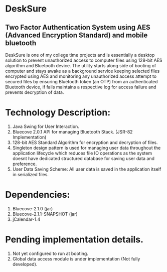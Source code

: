 # DeskSure
Two Factor Authentication System using AES (Advanced Encryption Standard) and mobile bluetooth
------------------------------------------------------------------------------------------------
DeskSure is one of my college time projects and is essentially a desktop solution to prevent unauthorized access to computer 
files using 128-bit AES algorithm and Bluetooth device. The utility starts along side of booting of computer and stays awake
as a background service keeping selected files encrypted using AES and monitoring any unauthorized access attempt to secured
files by ensuring Bluetooth token (an OTP) from an authenticated Bluetooth device, if fails maintains a respective log for 
access failure and prevents decryption of data.

# Technology Description:
1. Java Swing for User Interaction.
2. Bluecove 2.0.1 API for managing Bluetooth Stack. (JSR-82 Implementation)
3. 128-bit AES Standard Algorithm for encryption and decryption of files.
4. Singleton design pattern is used for managing user data throughout the application lifecycle which reduces file IO 
    operations as the system doesnt have dedicated structured database for saving user data and preference.
5. User Data Saving Scheme: All user data is saved in the application itself in serialized files.

# Dependencies:
1. Bluecove-2.1.0 (jar)
2. Bluecove-2.1.1-SNAPSHOT (jar)
3. jCalendar-1.4

# Pending implementation details.
1. Not yet configured to run at booting.
2. Global data access module is under implementation (Not fully developed).
